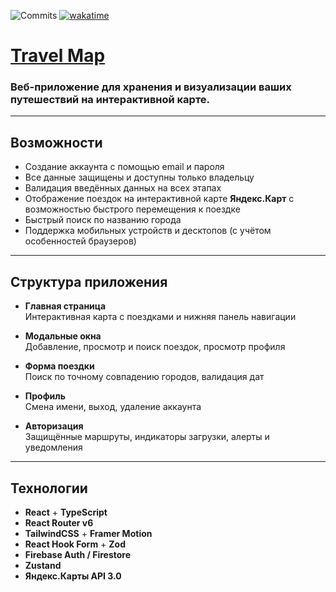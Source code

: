 ![Commits](https://img.shields.io/github/commit-activity/m/leevkrasnov/travel-map?style=for-the-badge) [![wakatime](https://wakatime.com/badge/user/79a8c878-469e-4576-b369-72d64680df27/project/9ec80ff6-f341-4bd3-80bb-f375bf6f2309.svg?style=for-the-badge)](https://wakatime.com/badge/user/79a8c878-469e-4576-b369-72d64680df27/project/9ec80ff6-f341-4bd3-80bb-f375bf6f2309)

# [Travel Map](https://travel-list-dusky-phi.vercel.app/)

### **Веб-приложение для хранения и визуализации ваших путешествий на интерактивной карте.**

---

## Возможности

- Создание аккаунта с помощью email и пароля
- Все данные защищены и доступны только владельцу
- Валидация введённых данных на всех этапах
- Отображение поездок на интерактивной карте **Яндекс.Карт** с возможностью быстрого перемещения к поездке
- Быстрый поиск по названию города
- Поддержка мобильных устройств и десктопов (с учётом особенностей браузеров)

---

## Структура приложения

- **Главная страница**  
  Интерактивная карта с поездками и нижняя панель навигации

- **Модальные окна**  
  Добавление, просмотр и поиск поездок, просмотр профиля

- **Форма поездки**  
  Поиск по точному совпадению городов, валидация дат

- **Профиль**  
  Смена имени, выход, удаление аккаунта

- **Авторизация**  
  Защищённые маршруты, индикаторы загрузки, алерты и уведомления

---

## Технологии

- **React** + **TypeScript**
- **React Router v6**
- **TailwindCSS** + **Framer Motion**
- **React Hook Form** + **Zod**
- **Firebase Auth / Firestore**
- **Zustand**
- **Яндекс.Карты API 3.0**
